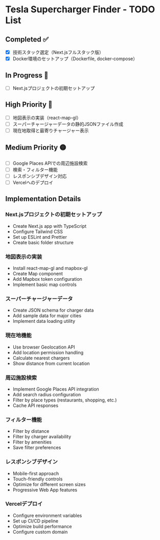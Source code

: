 # Tesla Supercharger Finder - TODO List

## Completed ✅
- [x] 技術スタック選定（Next.jsフルスタック版）
- [x] Docker環境のセットアップ（Dockerfile, docker-compose）

## In Progress 🔄
- [ ] Next.jsプロジェクトの初期セットアップ

## High Priority 🔴
- [ ] 地図表示の実装（react-map-gl）
- [ ] スーパーチャージャーデータの静的JSONファイル作成
- [ ] 現在地取得と最寄りチャージャー表示

## Medium Priority 🟡
- [ ] Google Places APIでの周辺施設検索
- [ ] 検索・フィルター機能
- [ ] レスポンシブデザイン対応
- [ ] Vercelへのデプロイ

## Implementation Details

### Next.jsプロジェクトの初期セットアップ
- Create Next.js app with TypeScript
- Configure Tailwind CSS
- Set up ESLint and Prettier
- Create basic folder structure

### 地図表示の実装
- Install react-map-gl and mapbox-gl
- Create Map component
- Add Mapbox token configuration
- Implement basic map controls

### スーパーチャージャーデータ
- Create JSON schema for charger data
- Add sample data for major cities
- Implement data loading utility

### 現在地機能
- Use browser Geolocation API
- Add location permission handling
- Calculate nearest chargers
- Show distance from current location

### 周辺施設検索
- Implement Google Places API integration
- Add search radius configuration
- Filter by place types (restaurants, shopping, etc.)
- Cache API responses

### フィルター機能
- Filter by distance
- Filter by charger availability
- Filter by amenities
- Save filter preferences

### レスポンシブデザイン
- Mobile-first approach
- Touch-friendly controls
- Optimize for different screen sizes
- Progressive Web App features

### Vercelデプロイ
- Configure environment variables
- Set up CI/CD pipeline
- Optimize build performance
- Configure custom domain